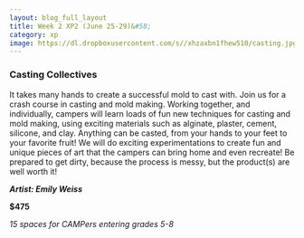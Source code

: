 ```yaml
---
layout: blog_full_layout
title: Week 2 XP2 (June 25-29)&#58; 
category: xp
image: https://dl.dropboxusercontent.com/s//xhzaxbn1fhew510/casting.jpg?dl=0
---
```


### Casting Collectives

It takes many hands to create a successful mold to cast with. Join us for a crash course in casting and mold making. Working together, and individually, campers will learn loads of fun new techniques for casting and mold making, using exciting materials such as alginate, plaster, cement, silicone, and clay. Anything can be casted, from your hands to your feet to your favorite fruit! We will do exciting experimentations to create fun and unique pieces of art that the campers can bring home and even recreate! Be prepared to get dirty, because the process is messy, but the product(s) are well worth it!

**_Artist: Emily Weiss_**



**$475**

*15 spaces for CAMPers entering grades 5-8*
